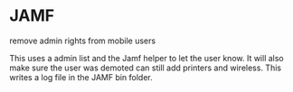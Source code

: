 # JAMF


remove admin rights from mobile users

This uses a admin list and the Jamf helper to let the user know.  It will also make sure the user was demoted can still add printers and wireless. This writes a log file in the JAMF bin folder.
